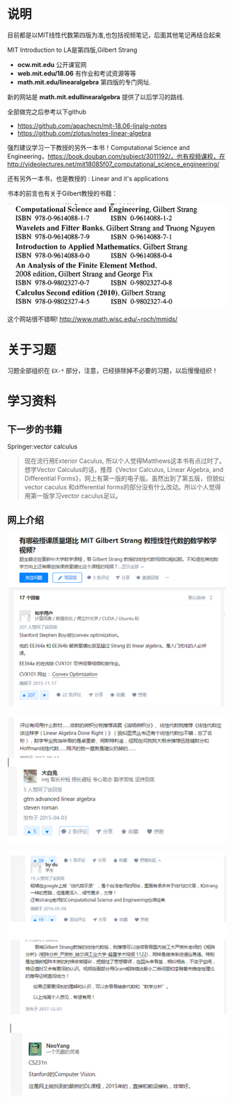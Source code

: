 # 说明

目前都是以MIT线性代数第四版为准,也包括视频笔记，后面其他笔记再结合起来

MIT Introduction to LA是第四版,Gilbert Strang

- **ocw.mit.edu** 公开课官网
- **web.mit.edu/18.06** 有作业和考试资源等等
- **math.mit.edu/linearalgebra** 第四版的专门网址.

新的网站是  **math.mit.edullinearalgebra** 提供了以后学习的路线.

全部做完之后参考以下github

- https://github.com/apachecn/mit-18.06-linalg-notes
- https://github.com/zlotus/notes-linear-algebra

强烈建议学习一下教授的另外一本书！Computational Science and Engineering，https://book.douban.com/subject/3011192/，也有视频课程，在http://videolectures.net/mit18085f07_computational_science_engineering/

还有另外一本书，也是教授的 : Linear and it's applications

书本的前言也有关于Gilbert教授的书籍：

![image-20210128094334562](.assets/image-20210128094334562.png)



这个网站很不错啊! http://www.math.wisc.edu/~roch/mmids/

# 关于习题

习题全部组织在 `EX-*` 部分，注意，已经排除掉不必要的习题，以后慢慢组织！

# 学习资料



## 下一步的书籍

Springer:vector calculus

> 现在流行用Exterior Caculus, 所以个人觉得Matthews这本书有点过时了。 想学Vector Calculus的话，推荐《Vector Calculus, Linear Algebra, and Differential Forms》，网上有第一版的电子版。虽然出到了第五版，但貌似vector caculus 和differential forms的部分没有什么改动。所以个人觉得用第一版学习vector caculus足以。

## 网上介绍

![image-20200227020917144](.assets/image-20200227020917144.png)

![image-20200227020933098](.assets/image-20200227020933098.png)

![image-20200227020942701](.assets/image-20200227020942701.png)